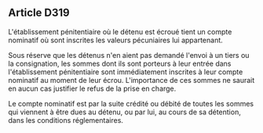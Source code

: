 Article D319
----
L'établissement pénitentiaire où le détenu est écroué tient un compte nominatif
où sont inscrites les valeurs pécuniaires lui appartenant.

Sous réserve que les détenus n'en aient pas demandé l'envoi à un tiers ou la
consignation, les sommes dont ils sont porteurs à leur entrée dans
l'établissement pénitentiaire sont immédiatement inscrites à leur compte
nominatif au moment de leur écrou. L'importance de ces sommes ne saurait en
aucun cas justifier le refus de la prise en charge.

Le compte nominatif est par la suite crédité ou débité de toutes les sommes qui
viennent à être dues au détenu, ou par lui, au cours de sa détention, dans les
conditions réglementaires.
